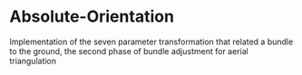 # Absolute-Orientation
Implementation of the seven parameter transformation that related a bundle to the ground, the second phase of bundle adjustment for aerial triangulation
